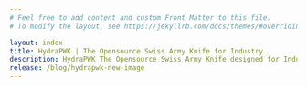 ```yaml
---
# Feel free to add content and custom Front Matter to this file.
# To modify the layout, see https://jekyllrb.com/docs/themes/#overriding-theme-defaults

layout: index
title: HydraPWK | The Opensource Swiss Army Knife for Industry.
description: HydraPWK The Opensource Swiss Army Knife designed for Industry realm. based on Debian project
release: /blog/hydrapwk-new-image
---
```

